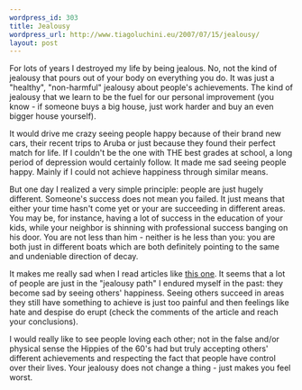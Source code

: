 ```yaml
--- 
wordpress_id: 303
title: Jealousy
wordpress_url: http://www.tiagoluchini.eu/2007/07/15/jealousy/
layout: post
---
```

For lots of years I destroyed my life by being jealous. No, not the kind of jealousy that pours out of your body on everything you do. It was just a "healthy", "non-harmful" jealousy about people's achievements. The kind of jealousy that we learn to be the fuel for our personal improvement (you know - if someone buys a big house, just work harder and buy an even bigger house yourself).

It would drive me crazy seeing people happy because of their brand new cars, their recent trips to Aruba or just because they found their perfect match for life. If I couldn't be the one with THE best grades at school, a long period of depression would certainly follow. It made me sad seeing people happy. Mainly if I could not achieve happiness through similar means.

But one day I realized a very simple principle: people are just hugely different. Someone's success does not mean you failed. It just means that either your time hasn't come yet or your are succeeding in different areas. You may be, for instance, having a lot of success in the education of your kids, while your neighbor is shinning with professional success banging on his door. You are not less than him - neither is he less than you: you are both just in different boats which are both definitely pointing to the same and undeniable direction of decay.

It makes me really sad when I read articles like <a href="http://adweek.blogs.com/adfreak/2006/10/do_eharmonycoms.html" target="_blank">this one</a>. It seems that a lot of people are just in the "jealousy path" I endured myself in the past: they become sad by seeing others' happiness. Seeing others succeed in areas they still have something to achieve is just too painful and then feelings like hate and despise do erupt (check the comments of the article and reach your conclusions).

I would really like to see people loving each other; not in the false and/or physical sense the Hippies of the 60's had but truly accepting others' different achievements and respecting the fact that people have control over their lives. Your jealousy does not change a thing - just makes you feel worst.
